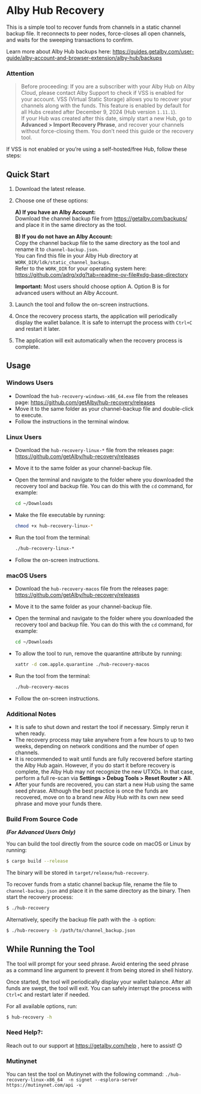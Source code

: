 # Alby Hub Recovery

This is a simple tool to recover funds from channels in a static channel backup file. It reconnects to peer nodes, force-closes all open channels, and waits for the sweeping transactions to confirm.

Learn more about Alby Hub backups here: https://guides.getalby.com/user-guide/alby-account-and-browser-extension/alby-hub/backups

### Attention
> Before proceeding: If you are a subscriber with your Alby Hub on Alby Cloud, please contact Alby Support to check if VSS is enabled for your account. VSS (Virtual Static Storage) allows you to recover your channels along with the funds. This feature is enabled by default for all Hubs created after December 9, 2024 (Hub version `1.11.1`).  
> If your Hub was created after this date, simply start a new Hub, go to **Advanced > Import Recovery Phrase**, and recover your channels without force-closing them. You don’t need this guide or the recovery tool.  

If VSS is not enabled or you’re using a self-hosted/free Hub, follow these steps:

## Quick Start

1. Download the latest release.

2. Choose one of these options:  

   **A) If you have an Alby Account:**  
   Download the channel backup file from https://getalby.com/backups/ and place it in the same directory as the tool.

   **B) If you do not have an Alby Account:**  
   Copy the channel backup file to the same directory as the tool and rename it to `channel-backup.json`.  
   You can find this file in your Alby Hub directory at `WORK_DIR/ldk/static_channel_backups`.  
   Refer to the `WORK_DIR` for your operating system here:  
   https://github.com/adrg/xdg?tab=readme-ov-file#xdg-base-directory  

   **Important:** Most users should choose option A. Option B is for advanced users without an Alby Account.

3. Launch the tool and follow the on-screen instructions.

4. Once the recovery process starts, the application will periodically display the wallet balance. It is safe to interrupt the process with `Ctrl+C` and restart it later.

5. The application will exit automatically when the recovery process is complete.

## Usage

### Windows Users
- Download the `hub-recovery-windows-x86_64.exe` file from the releases page: https://github.com/getAlby/hub-recovery/releases  
- Move it to the same folder as your channel-backup file and double-click to execute.  
- Follow the instructions in the terminal window.

### Linux Users
- Download the `hub-recovery-linux-*` file from the releases page: https://github.com/getAlby/hub-recovery/releases  
- Move it to the same folder as your channel-backup file.  
- Open the terminal and navigate to the folder where you downloaded the recovery tool and backup file. You can do this with the `cd` command, for example:

  ```bash
  cd ~/Downloads
  ```

- Make the file executable by running:

  ```bash
  chmod +x hub-recovery-linux-*
  ```

- Run the tool from the terminal:

  ```bash
  ./hub-recovery-linux-*
  ```

- Follow the on-screen instructions.

### macOS Users
- Download the `hub-recovery-macos` file from the releases page: https://github.com/getAlby/hub-recovery/releases  
- Move it to the same folder as your channel-backup file.  
- Open the terminal and navigate to the folder where you downloaded the recovery tool and backup file. You can do this with the `cd` command, for example:

  ```bash
  cd ~/Downloads
  ```

- To allow the tool to run, remove the quarantine attribute by running:

  ```bash
  xattr -d com.apple.quarantine ./hub-recovery-macos
  ```

- Run the tool from the terminal:

  ```bash
  ./hub-recovery-macos
  ```

- Follow the on-screen instructions.

### Additional Notes
- It is safe to shut down and restart the tool if necessary. Simply rerun it when ready.
- The recovery process may take anywhere from a few hours to up to two weeks, depending on network conditions and the number of open channels.
- It is recommended to wait until funds are fully recovered before starting the Alby Hub again. However, if you do start it before recovery is complete, the Alby Hub may not recognize the new UTXOs. In that case, perform a full re-scan via **Settings > Debug Tools > Reset Router > All**.
- After your funds are recovered, you can start a new Hub using the same seed phrase. Although the best practice is once the funds are recovered, move on to a brand new Alby Hub with its own new seed phrase and move your funds there.


### Build From Source Code
***(For Advanced Users Only)***  

You can build the tool directly from the source code on macOS or Linux by running:

```bash
$ cargo build --release
```

The binary will be stored in `target/release/hub-recovery`.

To recover funds from a static channel backup file, rename the file to
`channel-backup.json` and place it in the same directory as the binary. Then start the recovery process:

```bash
$ ./hub-recovery
```

Alternatively, specify the backup file path with the `-b` option:

```bash
$ ./hub-recovery -b /path/to/channel_backup.json
```


## While Running the Tool
The tool will prompt for your seed phrase. Avoid entering the seed phrase as a command line argument to prevent it from being stored in shell history.

Once started, the tool will periodically display your wallet balance. After all funds are swept, the tool will exit. You can safely interrupt the process with `Ctrl+C` and restart later if needed.

For all available options, run:

```bash
$ hub-recovery -h
```


### Need Help?:
Reach out to our support at https://getalby.com/help , here to assist! 😊

### Mutinynet
You can test the tool on Mutinynet with the following command: `./hub-recovery-linux-x86_64  -n signet --esplora-server https://mutinynet.com/api -v`
